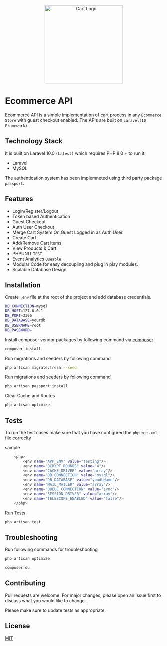 <p align="center"><a href="https://laravel.com" target="_blank"><img src="https://freepngimg.com/thumb/cart/10-2-cart-png-pic.png" width="250" alt="Cart Logo"></a></p>


# Ecommerce API


Ecommerce API is a simple implementation of cart process in any `Ecommerce Store` with guest checkout enabled.
The APIs are built on `Laravel(10 Framework)`.

## Technology Stack
It is built on Laravel 10.0 `(Latest)` which requires PHP 8.0 + to run it.
* Laravel
* MySQL

The authentication system has been implemneted using third party package `passport`.

## Features
* Login/Register/Logout
* Token based Authentication
* Guest Checkout
* Auth User Checkout
* Merge Cart System On Guest Logged in as Auth User.
* Create Cart
* Add/Remove Cart items.
* View Products & Cart
* PHPUNIT `TEST`
* Event Analytics `Queable`
* Modular Code for easy decoupling and plug in play modules.
* Scalable Database Design.



## Installation

Create `.env` file at the root of the project and add database credentials.

```bash
DB_CONNECTION=mysql
DB_HOST=127.0.0.1
DB_PORT=3306
DB_DATABASE=yourdb
DB_USERNAME=root
DB_PASSWORD=

```


Install composer vendor packages by following command via [composer]

```bash
composer install
```

Run migrations and seeders by following command

```bash
php artisan migrate:fresh --seed
```

Run migrations and seeders by following command

```bash
php artisan passport:install
```

Clear Cache and Routes

```bash
php artisan optimize
```

## Tests

To run the test cases make sure that you have configured the `phpunit.xml` file correclty

sample

```bash
    <php>
        <env name="APP_ENV" value="testing"/>
        <env name="BCRYPT_ROUNDS" value="4"/>
        <env name="CACHE_DRIVER" value="array"/>
        <env name="DB_CONNECTION" value="mysql"/>
        <env name="DB_DATABASE" value="youdbName"/>
        <env name="MAIL_MAILER" value="array"/>
        <env name="QUEUE_CONNECTION" value="sync"/>
        <env name="SESSION_DRIVER" value="array"/>
        <env name="TELESCOPE_ENABLED" value="false"/>
    </php>

```

Run Tests

```bash
php artisan test
```

[composer]:https://getcomposer.org/



## Troubleshooting

Run following commands for troubleshooting

```bash
php artisan optimize
```

```bash
composer du
```

## Contributing
Pull requests are welcome. For major changes, please open an issue first to discuss what you would like to change.

Please make sure to update tests as appropriate.

## License
[MIT](https://choosealicense.com/licenses/mit/)

